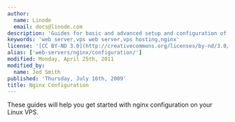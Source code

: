 ```yaml
---
author:
  name: Linode
  email: docs@linode.com
description: 'Guides for basic and advanced setup and configuration of nginx.'
keywords: 'web server,vps web server,vps hosting,nginx'
license: '[CC BY-ND 3.0](http://creativecommons.org/licenses/by-nd/3.0/us/)'
alias: ['web-servers/nginx/configuration/']
modified: Monday, April 25th, 2011
modified_by:
  name: Jed Smith
published: 'Thursday, July 16th, 2009'
title: Nginx Configuration
---
```


These guides will help you get started with nginx configuration on your Linux VPS.
